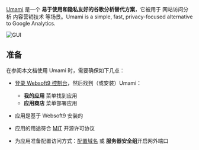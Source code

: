 [Umami](https://umami.is/) 是一个 **易于使用和隐私友好的谷歌分析替代方案**，它被用于 网站访问分析 内容营销技术  等场景。Umami is a simple, fast, privacy-focused alternative to Google Analytics.


![GUI](https://libs.websoft9.com/Websoft9/DocsPicture/zh/umami/umami-gui-websoft9.png)


## 准备

在参阅本文档使用 Umami 时，需要确保如下几点：

- [登录 Websoft9 控制台](./login-console)，然后找到（或安装）Umami：
  - **我的应用** 菜单找到应用 
  - **应用商店** 菜单部署应用

- 应用是基于 Websoft9 安装的


- 应用的用途符合 [MIT](https://opensource.org/licenses/MIT) 开源许可协议


- 为应用准备配置访问方式：[配置域名](./domain-set) 或 **服务器安全组**开启网外端口